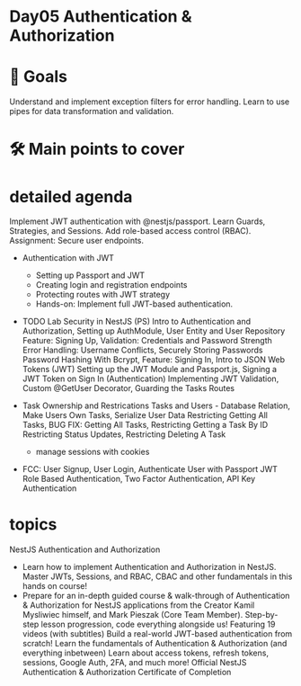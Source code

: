 # Day05 Authentication & Authorization

# 🎯 Goals

Understand and implement exception filters for error handling.
Learn to use pipes for data transformation and validation.

# 🛠️ Main points to cover

# detailed agenda

Implement JWT authentication with @nestjs/passport.
Learn Guards, Strategies, and Sessions.
Add role-based access control (RBAC).
Assignment: Secure user endpoints.

- Authentication with JWT

  - Setting up Passport and JWT
  - Creating login and registration endpoints
  - Protecting routes with JWT strategy
  - Hands-on: Implement full JWT-based authentication.

- TODO Lab Security in NestJS (PS)
  Intro to Authentication and Authorization, Setting up AuthModule, User Entity and User Repository
  Feature: Signing Up, Validation: Credentials and Password Strength
  Error Handling: Username Conflicts, Securely Storing Passwords
  Password Hashing With Bcrypt, Feature: Signing In, Intro to JSON Web Tokens (JWT)
  Setting up the JWT Module and Passport.js, Signing a JWT Token on Sign In (Authentication)
  Implementing JWT Validation, Custom @GetUser Decorator, Guarding the Tasks Routes

- Task Ownership and Restrications
  Tasks and Users - Database Relation, Make Users Own Tasks, Serialize User Data
  Restricting Getting All Tasks, BUG FIX: Getting All Tasks, Restricting Getting a Task By ID
  Restricting Status Updates, Restricting Deleting A Task
  - manage sessions with cookies
- FCC:
  User Signup, User Login, Authenticate User with Passport JWT
  Role Based Authentication, Two Factor Authentication, API Key Authentication

# topics
NestJS Authentication and Authorization

- Learn how to implement Authentication and Authorization in NestJS. Master JWTs, Sessions, and RBAC, CBAC and other fundamentals in this hands on course!
- Prepare for an in-depth guided course & walk-through of Authentication & Authorization for NestJS applications from the Creator Kamil Mysliwiec himself, and Mark Pieszak (Core Team Member).
  Step-by-step lesson progression, code everything alongside us!
  Featuring 19 videos (with subtitles)
  Build a real-world JWT-based authentication from scratch!
  Learn the fundamentals of Authentication & Authorization (and everything inbetween)
  Learn about access tokens, refresh tokens, sessions, Google Auth, 2FA, and much more!
  Official NestJS Authentication & Authorization Certificate of Completion